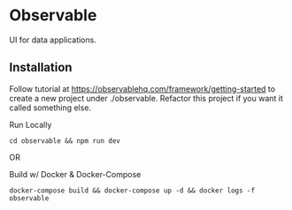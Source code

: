 # Observable

UI for data applications.

## Installation

Follow tutorial at https://observablehq.com/framework/getting-started to create a new project under ./observable. Refactor this project if you want it called something else.

Run Locally

`cd observable && npm run dev`

OR

Build w/ Docker & Docker-Compose

`docker-compose build && docker-compose up -d && docker logs -f observable`


